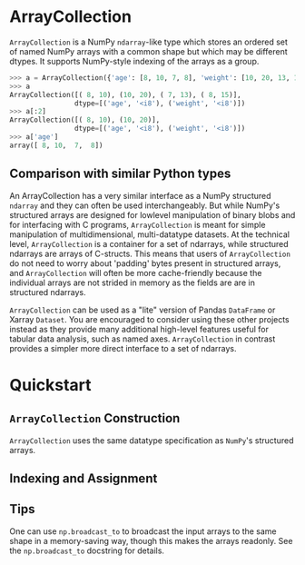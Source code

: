 ArrayCollection
===============

`ArrayCollection` is a NumPy `ndarray`-like type which stores an ordered set of
named NumPy arrays with a common shape but which may be different dtypes. It
supports NumPy-style indexing of the arrays as a group.

```python
>>> a = ArrayCollection({'age': [8, 10, 7, 8], 'weight': [10, 20, 13, 15]})
>>> a
ArrayCollection([( 8, 10), (10, 20), ( 7, 13), ( 8, 15)],
                dtype=[('age', '<i8'), ('weight', '<i8')])
>>> a[:2]
ArrayCollection([( 8, 10), (10, 20)],
                dtype=[('age', '<i8'), ('weight', '<i8')])
>>> a['age']
array([ 8, 10,  7,  8])
```

Comparison with similar Python types
------------------------------------

An ArrayCollection has a very similar interface as a NumPy structured
`ndarray` and they can often be used interchangeably. But while NumPy's
structured arrays are designed for lowlevel manipulation of binary blobs and
for interfacing with C programs, `ArrayCollection` is meant for simple
manipulation of multidimensional, multi-datatype datasets. At the technical
level, `ArrayCollection` is a container for a set of ndarrays, while structured
ndarrays are arrays of C-structs.  This means that users of `ArrayCollection`
do not need to worry about 'padding' bytes present in structured arrays, and
`ArrayCollection` will often be more cache-friendly because the individual arrays are not strided in memory as the fields are are in structured ndarrays.

`ArrayCollection` can be used as a "lite" version of Pandas `DataFrame` or
Xarray `Dataset`. You are encouraged to consider using these other projects
instead as they provide many additional high-level features useful for tabular
data analysis, such as named axes. `ArrayCollection` in contrast provides a simpler more direct interface to a set of ndarrays.

Quickstart
==========

`ArrayCollection` Construction
------------------------------

`ArrayCollection` uses the same datatype specification as `NumPy`'s structured arrays.

Indexing and Assignment
-----------------------

Tips
----

One can use `np.broadcast_to` to broadcast the input arrays to the
same shape in a memory-saving way, though this makes the arrays readonly.
See the `np.broadcast_to` docstring for details.
